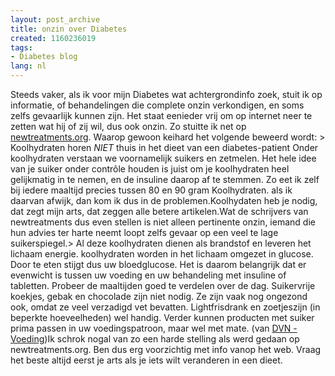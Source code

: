 ```yaml
---
layout: post_archive
title: onzin over Diabetes
created: 1160236019
tags:
- Diabetes blog
lang: nl
---
```

Steeds vaker, als ik voor mijn Diabetes wat achtergrondinfo zoek, stuit ik op informatie, of behandelingen die complete onzin verkondigen, en soms zelfs gevaarlijk kunnen zijn. Het staat eenieder vrij om op internet neer te zetten wat hij of zij wil, dus ook onzin. Zo stuitte ik net op [newtreatments.org](http://www.newtreatments.org/dutchindex). Waarop gewoon keihard het volgende beweerd wordt: > Koolhydraten horen *NIET* thuis in het dieet van een diabetes-patient   Onder koolhydraten verstaan we voornamelijk suikers en zetmelen. Het hele idee van je suiker onder contrôle houden is juist om je koolhydraten heel gelijkmatig in te nemen, en de insuline daarop af te stemmen. Zo eet ik zelf bij iedere maaltijd precies tussen 80 en 90 gram Koolhydraten. als ik daarvan afwijk, dan kom ik dus in de problemen.Koolhydaten heb je nodig, dat zegt mijn arts, dat zeggen alle betere artikelen.Wat de schrijvers van newtreatments dus even stellen is niet alleen pertinente onzin, iemand die hun advies ter harte neemt loopt zelfs gevaar op een veel te lage suikerspiegel.>  Al deze koolhydraten dienen als brandstof en leveren het lichaam energie. koolhydraten worden in het lichaam omgezet in glucose. Door te eten stijgt dus uw bloedglucose. Het is daarom belangrijk dat er evenwicht is tussen uw voeding en uw behandeling met insuline of tabletten. Probeer de maaltijden goed te verdelen over de dag. Suikervrije koekjes, gebak en chocolade zijn niet nodig. Ze zijn vaak nog ongezond ook, omdat ze veel verzadigd vet bevatten. Lightfrisdrank en zoetjeszijn (in beperkte hoeveelheden) wel handig. Verder kunnen producten met suiker prima passen in uw voedingspatroon, maar wel met mate. (van [DVN - Voeding](http://www.dvn.nl/DVN/Frontpage.aspx?PageID=222258))Ik schrok nogal van zo een harde stelling als werd gedaan op newtreatments.org. Ben dus erg voorzichtig met info vanop het web. Vraag het beste altijd eerst je arts als je iets wilt veranderen in een dieet.
